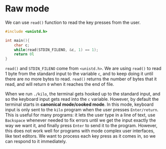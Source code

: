 # Raw mode

We can use `read()` function to read the key presses from the user.

```c
#include <unistd.h>

int main(){
    char c;
    while(read(STDIN_FILENO, &c, 1) == 1);
    return 0l
}
```

`read()` and `STDIN_FILENO` come from `<unistd.h>`. We are using `read()` to
read 1 byte from the standard input to the variable `c`, and to keep doing it
until there are no more bytes to read. `read()` returns the number of bytes that
it read, and will return `0` when it reaches the end of file.

When we run `./kilo`, the terminal gets hooked up to the standard input, and so
the keyboard input gets read into the `c` variable. However, by default the
terminal starts in **canonical mode/cooked mode**. In this mode, keyboard input
is only sent to the `kilo` program when the user presses `Enter/return`. This is
useful for many programs: it lets the user type in a line of text, use
`Backspace` whenever needed to fix errors until we get the input exactly the way
we want it, and finally press `Enter` to send it to the program. However, this
does not work well for programs with mode complex user interfaces, like text
editors. We want to process each key press as it comes in, so we can respond to
it immediately.
